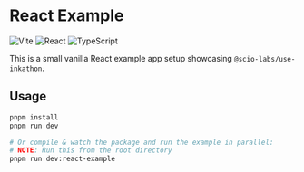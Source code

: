 # React Example

![Vite](https://img.shields.io/badge/Vite-000000?logo=vite&logoColor=white)
![React](https://img.shields.io/badge/React-000000?logo=react&logoColor=white)
![TypeScript](https://img.shields.io/badge/TypeScript-000000?logo=typescript&logoColor=white)

This is a small vanilla React example app setup showcasing `@scio-labs/use-inkathon`.

## Usage

```bash
pnpm install
pnpm run dev

# Or compile & watch the package and run the example in parallel:
# NOTE: Run this from the root directory
pnpm run dev:react-example
```
